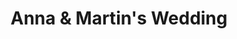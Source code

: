 ---
title: "Anna & Martin's Wedding"
permalink: anna-martins-wedding
details:
- Ceremony: <a href="http://www.sacredheartcalgary.ca/">Sacred Heart Church</a>
- Wedding party photos: <a href="">North Glenmore Park</a> & <a href="">Cafe Kawa & Area</a>
- Reception: <a href="http://www.earlgreygolfclub.com">Earl Grey Golf Club</a>
---